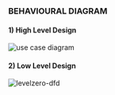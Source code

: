 ### BEHAVIOURAL DIAGRAM
#### 1) High Level Design
 ![use case diagram](https://user-images.githubusercontent.com/98866123/153323603-f2348596-5847-4d6b-8fe9-60d7612d7fdd.png)
#### 2) Low Level Design
 ![levelzero-dfd](https://user-images.githubusercontent.com/98866123/156108933-42e24531-cac6-4fb9-a52c-ffbf8be10231.png)

